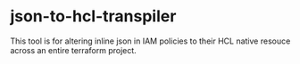 # json-to-hcl-transpiler
This tool is for altering inline json in IAM policies to their HCL native resouce across an entire terraform project. 
